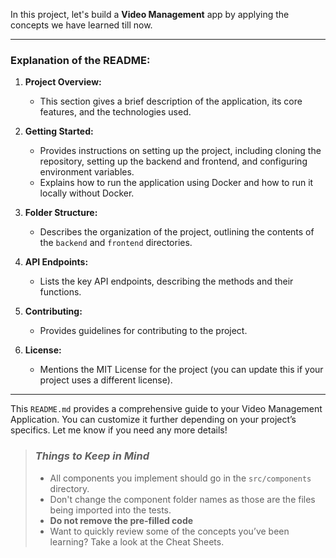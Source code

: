 In this project, let's build a **Video Management** app by applying the concepts we have learned till now.


---

### **Explanation of the README:**

1. **Project Overview:**
   - This section gives a brief description of the application, its core features, and the technologies used.

2. **Getting Started:**
   - Provides instructions on setting up the project, including cloning the repository, setting up the backend and frontend, and configuring environment variables.
   - Explains how to run the application using Docker and how to run it locally without Docker.

3. **Folder Structure:**
   - Describes the organization of the project, outlining the contents of the `backend` and `frontend` directories.

4. **API Endpoints:**
   - Lists the key API endpoints, describing the methods and their functions.

5. **Contributing:**
   - Provides guidelines for contributing to the project.

6. **License:**
   - Mentions the MIT License for the project (you can update this if your project uses a different license).

---

This `README.md` provides a comprehensive guide to your Video Management Application. You can customize it further depending on your project’s specifics. Let me know if you need any more details!


> ### _Things to Keep in Mind_
>
> - All components you implement should go in the `src/components` directory.
> - Don't change the component folder names as those are the files being imported into the tests.
> - **Do not remove the pre-filled code**
> - Want to quickly review some of the concepts you’ve been learning? Take a look at the Cheat Sheets.
